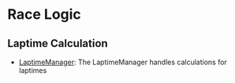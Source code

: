 # Race Logic


## Laptime Calculation

- [LaptimeManager](race_weekend_model/laptime_manager.md): The LaptimeManager handles calculations for laptimes
